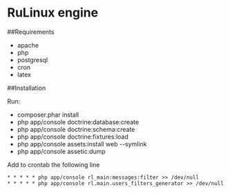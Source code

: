 RuLinux engine
=======

##Requirements

* apache
* php
* postgresql
* cron
* latex

##Installation

Run:

* composer.phar install
* php app/console doctrine:database:create
* php app/console doctrine:schema:create
* php app/console doctrine:fixtures:load
* php app/console assets:install web --symlink
* php app/console assetic:dump

Add to crontab the following line

    * * * * * php app/console rl_main:messages:filter >> /dev/null
    * * * * * php app/console rl.main.users_filters_generator >> /dev/null
